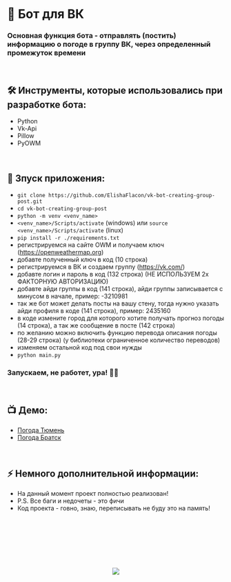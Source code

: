 <h1> 
     👾 Бот для ВК
</h1>

<h3>
Основная функция бота - отправлять (постить) информацию о погоде в группу ВК, через определенный промежуток времени
</h3>


</br>



<h2>
  🛠️ Инструменты, которые использовались при разработке бота:
</h2>

- Python
- Vk-Api
- Pillow
- PyOWM



</br>



<h2>
  🚀 Зпуск приложения:
</h2>

- `git clone https://github.com/ElishaFlacon/vk-bot-creating-group-post.git`
- `cd vk-bot-creating-group-post`
- `python -m venv <venv_name>`
- `<venv_name>/Scripts/activate` (windows) или `source <venv_name>/Scripts/activate` (linux)
- `pip install -r ./requirements.txt`
- регистрируемся на сайте OWM и получаем ключ (https://openweathermap.org)
- добавте полученный ключ в код (10 строка)
- регистрируемся в ВК и создаем группу (https://vk.com/)
- добавте логин и пароль в код (132 строка) (НЕ ИСПОЛЬЗУЕМ 2х ФАКТОРНУЮ АВТОРИЗАЦИЮ)
- добавте айди группы в код (141 строка), айди группы записывается с минусом в начале, пример: -3210981
- так же бот может делать посты на вашу стену, тогда нужно указать айди профиля в коде (141 строка), пример: 2435160
- в коде измените город для которого хотите получать прогноз погоды (14 строка), а так же сообщение в посте (142 строка)
- по желанию можно включить функцию перевода описания погоды (28-29 строка) (у библиотеки ограниченное количество переводов)
- изменяем остальной код под свои нужды
- `python main.py`
<h3>
    Запускаем, не работет, ура! 🗿🚬
</h3>


</br>



<h2>
 📺 Демо:
</h2>

- <a href="https://vk.com/public211064601">Погода Тюмень</a>
- <a href="https://vk.com/weatherbtk">Погода Братск</a>



</br>



<h2>
⚡ Немного дополнительной информации:
</h2>

- На данный момент проект полностью реализован!
- P.S. Все баги и недочеты - это фичи
- Код проекта - говно, знаю, переписывать не буду это на память!






<br/>
<br/>
<br/>
<br/>
<br/>
<br/>



<p align="center">
  <img src="https://capsule-render.vercel.app/api?type=waving&color=d179b8&height=64&section=footer"/>
</p>
